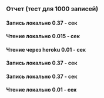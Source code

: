 ###  Отчет (тест для 1000 записей)   
####  Запись локально  0.37 - сек  
####  Чтение локально  0.015 - сек  
####  Чтение через heroku  0.01 - сек  
####  Запись локально  0.37 - сек  
####  Запись локально  0.37 - сек  
####  Чтение локально  0.01 - сек  
